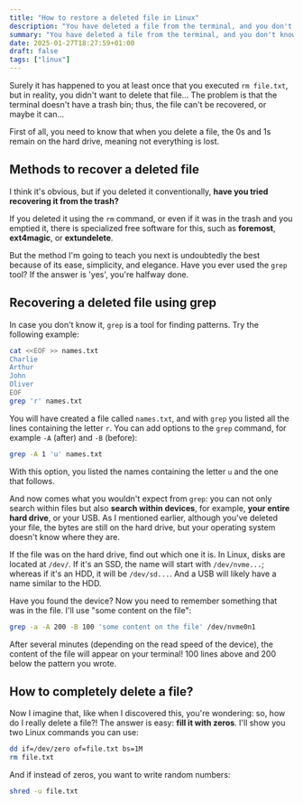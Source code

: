 ```yaml
---
title: "How to restore a deleted file in Linux"
description: "You have deleted a file from the terminal, and you don't know how to recover it... Luckily, now I'm going to tell you the definitive trick."
summary: "You have deleted a file from the terminal, and you don't know how to recover it... Luckily, now I'm going to tell you the definitive trick."
date: 2025-01-27T18:27:59+01:00
draft: false
tags: ["linux"]
---
```


Surely it has happened to you at least once that you executed `rm file.txt`, but in reality, you didn't want to delete that file... The problem is that the terminal doesn't have a trash bin; thus, the file can't be recovered, or maybe it can...

First of all, you need to know that when you delete a file, the 0s and 1s remain on the hard drive, meaning not everything is lost.

## Methods to recover a deleted file

I think it's obvious, but if you deleted it conventionally, **have you tried recovering it from the trash?**

If you deleted it using the `rm` command, or even if it was in the trash and you emptied it, there is specialized free software for this, such as **foremost**, **ext4magic**, or **extundelete**.

But the method I'm going to teach you next is undoubtedly the best because of its ease, simplicity, and elegance. Have you ever used the `grep` tool? If the answer is 'yes', you're halfway done.

## Recovering a deleted file using grep

In case you don't know it, `grep` is a tool for finding patterns. Try the following example:

```bash
cat <<EOF >> names.txt
Charlie
Arthur
John
Oliver
EOF
grep 'r' names.txt
```

You will have created a file called `names.txt`, and with `grep` you listed all the lines containing the letter `r`. You can add options to the `grep` command, for example `-A` (after) and `-B` (before):

```bash
grep -A 1 'u' names.txt
```

With this option, you listed the names containing the letter `u` and the one that follows.

And now comes what you wouldn't expect from `grep`: you can not only search within files but also **search within devices**, for example, **your entire hard drive**, or your USB. As I mentioned earlier, although you've deleted your file, the bytes are still on the hard drive, but your operating system doesn't know where they are.

If the file was on the hard drive, find out which one it is. In Linux, disks are located at `/dev/`. If it's an SSD, the name will start with `/dev/nvme...`; whereas if it's an HDD, it will be `/dev/sd...`. And a USB will likely have a name similar to the HDD.

Have you found the device? Now you need to remember something that was in the file. I'll use "some content on the file":

```bash
grep -a -A 200 -B 100 'some content on the file' /dev/nvme0n1
```

After several minutes (depending on the read speed of the device), the content of the file will appear on your terminal! 100 lines above and 200 below the pattern you wrote.

## How to completely delete a file?

Now I imagine that, like when I discovered this, you're wondering: so, how do I really delete a file?! The answer is easy: **fill it with zeros**.
I'll show you two Linux commands you can use:

```bash
dd if=/dev/zero of=file.txt bs=1M
rm file.txt
```

And if instead of zeros, you want to write random numbers:

```bash
shred -u file.txt
